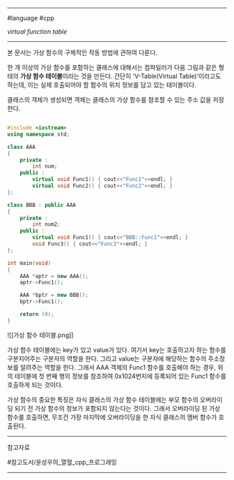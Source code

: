 
---

#language #cpp

*virtual function table*

---

본 문서는 가상 함수의 구체적인 작동 방법에 관하여 다룬다.

한 개 이상의 가상 함수를 포함하는 클래스에 대해서는 컴파일러가 다음 그림과 같은 형태의 **가상 함수 테이블**이라는 것을 만든다. 간단히 'V-Table(Virtual Table)'이라고도 하는데, 이는 실제 호출되어야 할 함수의 위치 정보를 담고 있는 테이블이다.

클래스의 객체가 생성되면 객체는 클래스의 가상 함수를 참조할 수 있는 주소 값을 저장한다. 

```cpp

#include <iostream>
using namespace std;

class AAA
{
	private :
		int num;
	public :
		virtual void Func1() { cout<<"Func1"<<endl; }
		virtual void Func2() { cout<<"Func2"<<endl; }
};

class BBB : public AAA
{
	private :
		int num2;
	public :
		virtual void Func1() { cout<<"BBB::Func1"<<endl; }
		void Func3() { cout<<"Func3"<<endl; }
};

int main(void)
{
	AAA *aptr = new AAA();
	aptr->Func1();

	AAA *bptr = new BBB();
	bptr->Func1();

	return (0);
}

```

![[가상 함수 테이블.png]]

가상 함수 테이블에는 key가 있고 value가 있다. 여기서 key는 호출하고자 하는 함수를 구분지어주는 구분자의 역할을 한다. 그리고 value는 구분자에 해당하는 함수의 주소정보를 알려주는 역할을 한다. 그래서 AAA 객체의 Func1 함수를 호출해야 하는 경우, 위의 테이블에 첫 번째 행의 정보를 참조하여 0x1024번지에 등록되어 있는 Func1 함수를 호출하게 되는 것이다.

가상 함수의 중요한 특징은 자식 클래스의 가상 함수 테이블에는 부모 함수의 오버라이딩 되기 전 가상 함수의 정보가 포함되지 않는다는 것이다. 그래서 오버라이딩 된 가상 함수를 호출하면, 무조건 가장 마지막에 오버라이딩을 한 자식 클래스의 멤버 함수가 호출된다.

---

참고자료

#참고도서/윤성우의_열혈_cpp_프로그래밍

---